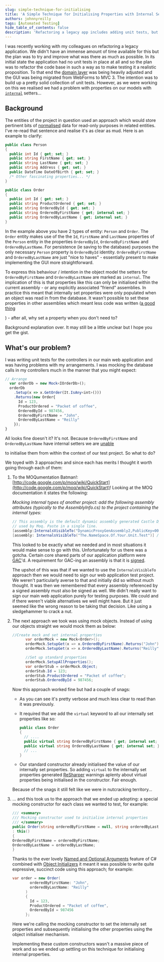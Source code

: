 ```yaml
---
slug: simple-technique-for-initialising
title: 'A Simple Technique for Initialising Properties with Internal Setters for Unit Testing'
authors: johnnyreilly
tags: [Automated Testing]
hide_table_of_contents: false
description: 'Refactoring a legacy app includes adding unit tests, but properties with internal setters pose a problem. John explores various approaches.'
---
```


I was recently working with my colleagues on refactoring a legacy application. We didn't have an immense amount of time available for this but the plan was to try and improve what was there as much as possible. In its initial state the application had no unit tests in place at all and so the plan was to refactor the code base in such a way as to make testing it a realistic proposition. To that end the [domain layer](http://en.wikipedia.org/wiki/Domain_layer) was being heavily adjusted and the GUI was being migrated from WebForms to MVC 3. The intention was to build up a pretty solid collection of unit tests. However, as we were working on this we realised we had a problem with properties on our models with [`internal`](<http://msdn.microsoft.com/en-us/library/7c5ka91b(v=vs.80).aspx>) setters...

<!--truncate-->

## Background

The entities of the project in question used an approach which would store pertinent bits of [normalised](http://en.wikipedia.org/wiki/Database_normalization) data for read-only purposes in related entities. I've re-read that sentence and realise it's as clear as mud. Here is an example to clarify:

```cs
public class Person
{
  public int Id { get; set; }
  public string FirstName { get; set; }
  public string LastName { get; set; }
  public string Address { get; set; }
  public DateTime DateOfBirth { get; set; }
  /* Other fascinating properties... */
}

public class Order
{
  public int Id { get; set; }
  public string ProductOrdered { get; set; }
  public string OrderedById { get; set; }
  public string OrderedByFirstName { get; internal set; }
  public string OrderedByLastName { get; internal set; }
}
```

In the example above you have 2 types of entity: `Person` and `Order`. The `Order` entity makes use of the the `Id`, `FirstName` and `LastName` properties of the `Person` entity in the properties `OrderedById`, `OrderedByFirstName` and `OrderedByLastName`. For persistence (ie saving to the database) purposes the only necessary `Person` property is `OrderedById` identity. `OrderedByFirstName` and `OrderedByLastName` are just "nice to haves" - essentially present to make implementing the GUI more straightforward.

To express this behaviour / intention in the object model the setters for `OrderedByFirstName` and `OrderedByLastName` are marked as `internal`. The implication of this is that properties like this can only be initialised within the current assembly - or any explicitly associated "friend" assemblies. In practice this meant that internally set properties were only populated when an object was read in from the database. It wasn't possible to set these properties in other assemblies which meant less code was written (<u>a good thing</u>

) - after all, why set a property when you don't need to?

Background explanation over. It may still be a little unclear but I hope you get the gist.

## What's our problem?

I was writing unit tests for the controllers in our main web application and was having problems with my arrangements. I was mocking the database calls in my controllers much in the manner that you might expect:

```ts
// Arrange
  var orderDb = new Mock<IOrderDb>();
  orderDb
    .Setup(x => x.GetOrder(It.IsAny<int>()))
    .Returns(new Order{
      Id = 123,
      ProductOrdered = "Packet of coffee",
      OrderedById = 987456,
      OrderedByFirstName = "John",
      OrderedByLastName = "Reilly"
    });
}
```

All looks fine doesn't it? It's not. Because `OrderedByFirstName` and `OrderedByLastName` have internal setters we are <u>unable</u>

to initialise them from within the context of our test project. So what to do?

We toyed with 3 approaches and since each has merits I thought it worth going through each of them:

1. To the MOQumentation Batman!: [http://code.google.com/p/moq/wiki/QuickStart](http://code.google.com/p/moq/wiki/QuickStart)! Looking at the MOQ documentation it states the following:

   _Mocking internal types of another project: add the following assembly attributes (typically to the AssemblyInfo.cs) to the project containing the internal types:_

   ```cs
   // This assembly is the default dynamic assembly generated Castle DynamicProxy,
   // used by Moq. Paste in a single line.
   [assembly:InternalsVisibleTo("DynamicProxyGenAssembly2,PublicKey=0024000004800000940000000602000000240000525341310004000001000100c547cac37abd99c8db225ef2f6c8a3602f3b3606cc9891605d02baa56104f4cfc0734aa39b93bf7852f7d9266654753cc297e7d2edfe0bac1cdcf9f717241550e0a7b191195b7667bb4f64bcb8e2121380fd1d9d46ad2d92d2d15605093924cceaf74c4861eff62abf69b9291ed0a340e113be11e6a7d3113e92484cf7045cc7")]
   [assembly: InternalsVisibleTo("The.NameSpace.Of.Your.Unit.Test")] //I'd hope it was shorter than that...
   ```

   This looked to be exactly what we needed and in most situations it would make sense to go with this. Unfortunately for us there was a gotcha. Certain core shared parts of our application platform were [GAC](http://en.wikipedia.org/wiki/Global_Assembly_Cache)'d. A requirement for GAC-ing an assembly is that it is [signed](http://msdn.microsoft.com/en-us/library/xc31ft41.aspx).

   The upshot of this was that if we wanted to use the `InternalsVisibleTo` approach then we would need to sign our web application test project. We weren't particularly averse to that and initially did so without much thought. It was then we remembered that every assembly referenced by a signed assembly must also be signed as well. We didn't really want to sign our main web application purely for testing purposes. We could and if there weren't viable alternatives we well might have. But it just seemed like the wrong reason to be taking that decision. Like using a sledgehammer to crack a nut.

2. The next approach we took was using mock objects. Instead of using our objects straight we would mock them as below:

   ```cs
   //Create mock and set internal properties
         var orderMock = new Mock<Order>();
         orderMock.SetupGet(x => x.OrderedByFirstName).Returns("John");
         orderMock.SetupGet(x => x.OrderedByLastName).Returns("Reilly");

         //Set up standard properties
         orderMock.SetupAllProperties();
         var orderStub = orderMock.Object;
         orderStub.Id = 123;
         orderStub.ProductOrdered = "Packet of coffee";
         orderStub.OrderedById = 987456;
   ```

   Now this approach worked fine but had a couple of snags:

   - As you can see it's pretty verbose and much less clear to read than it was previously.
   - It required that we add the `virtual` keyword to all our internally set properties like so:

     ```cs
     public class Order
     {
       // ....
       public virtual string OrderedByFirstName { get; internal set; }
       public virtual string OrderedByLastName { get; internal set; }
       // ...
     }
     ```

   - Our standard constructor already initialised the value of our internally set properties. So adding `virtual` to the internally set properties generated [ReSharper](http://www.jetbrains.com/resharper/) warnings aplenty about virtual properties being initialised in the constructor. Fair enough.

   Because of the snags it still felt like we were in nutcracking territory...

3. ... and this took us to the approach that we ended up adopting: a special mocking constructor for each class we wanted to test, for example:

   ```cs
   /// <summary>
   /// Mocking constructor used to initialise internal properties
   /// </summary>
   public Order(string orderedByFirstName = null, string orderedByLastName = null)
   : this()
   {
   OrderedByFirstName = orderedByFirstName;
   OrderedByLastName = orderedByLastName;
   }

   ```

   Thanks to the ever lovely [Named and Optional Arguments](http://msdn.microsoft.com/en-us/library/dd264739.aspx) feature of C# combined with [Object Initializers](http://msdn.microsoft.com/en-us/library/bb397680.aspx) it meant it was possible to write quite expressive, succinct code using this approach; for example:

   ```cs
   var order = new Order(
           orderedByFirstName: "John",
           orderedByLastName: "Reilly"
         )
         {
           Id = 123,
           ProductOrdered = "Packet of coffee",
           OrderedById = 987456
         };
   ```

   Here we're calling the mocking constructor to set the internally set properties and subsequently initialising the other properties using the object initialiser mechanism.

   Implementing these custom constructors wasn't a massive piece of work and so we ended up settling on this technique for initialising internal properties.
